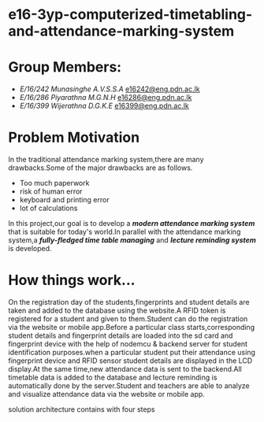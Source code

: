 # e16-3yp-computerized-timetabling-and-attendance-marking-system

# Group Members:
*  *E/16/242 Munasinghe A.V.S.S.A* e16242@eng.pdn.ac.lk
*  *E/16/286 Piyarathna M.G.N.H*  e16286@eng.pdn.ac.lk
*  *E/16/399  Wijerathna D.G.K.E* e16399@eng.pdn.ac.lk

# Problem Motivation

In the traditional attendance marking system,there are many drawbacks.Some of the major drawbacks are as follows.
* Too much paperwork
* risk of human error
* keyboard and printing error
* lot of calculations

In this project,our goal is to develop a ***modern attendance marking system*** that is suitable for today's world.In parallel with the attendance marking system,a ***fully-fledged time table managing*** and ***lecture reminding system*** is developed.

# How things work...

On the registration day of the students,fingerprints and student details are taken and added to the database using the website.A RFID token is registered for a student and given to them.Student can do the registration via the website or mobile app.Before a particular class starts,corresponding student details and fingerprint details are loaded into the sd card and fingerprint device with the help of nodemcu & backend server for student identification purposes.when a particular student put their attendance using fingerprint device and RFID sensor student details are displayed in the LCD display.At the same time,new attendance data is sent to the backend.All timetable data is added to the database and lecture reminding is automatically done by the server.Student and teachers are able to analyze and visualize attendance data via the website or mobile app.

solution architecture contains with four steps




 
